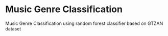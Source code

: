 # Music Genre Classification
 Music Genre Classification using random forest classifier based on GTZAN dataset

